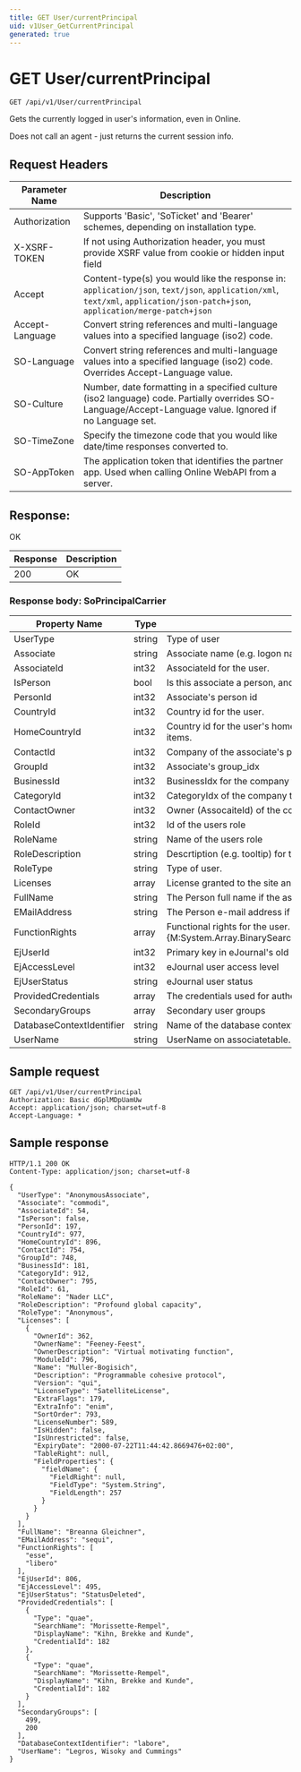 ```yaml
---
title: GET User/currentPrincipal
uid: v1User_GetCurrentPrincipal
generated: true
---
```


# GET User/currentPrincipal

```http
GET /api/v1/User/currentPrincipal
```

Gets the currently logged in user's information, even in Online.


Does not call an agent - just returns the current session info.







## Request Headers

| Parameter Name | Description |
|----------------|-------------|
| Authorization  | Supports 'Basic', 'SoTicket' and 'Bearer' schemes, depending on installation type. |
| X-XSRF-TOKEN   | If not using Authorization header, you must provide XSRF value from cookie or hidden input field |
| Accept         | Content-type(s) you would like the response in: `application/json`, `text/json`, `application/xml`, `text/xml`, `application/json-patch+json`, `application/merge-patch+json` |
| Accept-Language | Convert string references and multi-language values into a specified language (iso2) code. |
| SO-Language | Convert string references and multi-language values into a specified language (iso2) code. Overrides Accept-Language value. |
| SO-Culture | Number, date formatting in a specified culture (iso2 language) code. Partially overrides SO-Language/Accept-Language value. Ignored if no Language set. |
| SO-TimeZone | Specify the timezone code that you would like date/time responses converted to. |
| SO-AppToken | The application token that identifies the partner app. Used when calling Online WebAPI from a server. |


## Response:

OK

| Response | Description |
|----------------|-------------|
| 200 | OK |

### Response body: SoPrincipalCarrier

| Property Name | Type |  Description |
|----------------|------|--------------|
| UserType | string | Type of user |
| Associate | string | Associate name (e.g. logon name) for the user |
| AssociateId | int32 | AssociateId for the user. |
| IsPerson | bool | Is this associate a person, and not a resource? |
| PersonId | int32 | Associate's person id |
| CountryId | int32 | Country id for the user. |
| HomeCountryId | int32 | Country id for the user's home country.  This is the default country id when creating new items. |
| ContactId | int32 | Company of the associate's person |
| GroupId | int32 | Associate's group_idx |
| BusinessId | int32 | BusinessIdx for the company that the user belongs to. |
| CategoryId | int32 | CategoryIdx of the company that the user belongs to. |
| ContactOwner | int32 | Owner (AssocaiteId) of the company that the user belongs to. |
| RoleId | int32 | Id of the users role |
| RoleName | string | Name of the users role |
| RoleDescription | string | Descrtiption (e.g. tooltip) for the users role |
| RoleType | string | Type of user. |
| Licenses | array | License granted to the site and user. |
| FullName | string | The Person full name if the associate is a person. Use IsPerson to check |
| EMailAddress | string | The Person e-mail address if the associate is a person. Use IsPerson to check |
| FunctionRights | array | Functional rights for the user.  This array is sorted so a lookup can be performed using {M:System.Array.BinarySearch(System.Array,System.Int32,System.Int32,System.Object)}. |
| EjUserId | int32 | Primary key in eJournal's old user table. |
| EjAccessLevel | int32 | eJournal user access level |
| EjUserStatus | string | eJournal user status |
| ProvidedCredentials | array | The credentials used for authenticating this user. |
| SecondaryGroups | array | Secondary user groups |
| DatabaseContextIdentifier | string | Name of the database context |
| UserName | string | UserName on associatetable. Same as SuperId from Online |

## Sample request

```http!
GET /api/v1/User/currentPrincipal
Authorization: Basic dGplMDpUamUw
Accept: application/json; charset=utf-8
Accept-Language: *
```

## Sample response

```http_
HTTP/1.1 200 OK
Content-Type: application/json; charset=utf-8

{
  "UserType": "AnonymousAssociate",
  "Associate": "commodi",
  "AssociateId": 54,
  "IsPerson": false,
  "PersonId": 197,
  "CountryId": 977,
  "HomeCountryId": 896,
  "ContactId": 754,
  "GroupId": 748,
  "BusinessId": 181,
  "CategoryId": 912,
  "ContactOwner": 795,
  "RoleId": 61,
  "RoleName": "Nader LLC",
  "RoleDescription": "Profound global capacity",
  "RoleType": "Anonymous",
  "Licenses": [
    {
      "OwnerId": 362,
      "OwnerName": "Feeney-Feest",
      "OwnerDescription": "Virtual motivating function",
      "ModuleId": 796,
      "Name": "Muller-Bogisich",
      "Description": "Programmable cohesive protocol",
      "Version": "qui",
      "LicenseType": "SatelliteLicense",
      "ExtraFlags": 179,
      "ExtraInfo": "enim",
      "SortOrder": 793,
      "LicenseNumber": 589,
      "IsHidden": false,
      "IsUnrestricted": false,
      "ExpiryDate": "2000-07-22T11:44:42.8669476+02:00",
      "TableRight": null,
      "FieldProperties": {
        "fieldName": {
          "FieldRight": null,
          "FieldType": "System.String",
          "FieldLength": 257
        }
      }
    }
  ],
  "FullName": "Breanna Gleichner",
  "EMailAddress": "sequi",
  "FunctionRights": [
    "esse",
    "libero"
  ],
  "EjUserId": 806,
  "EjAccessLevel": 495,
  "EjUserStatus": "StatusDeleted",
  "ProvidedCredentials": [
    {
      "Type": "quae",
      "SearchName": "Morissette-Rempel",
      "DisplayName": "Kihn, Brekke and Kunde",
      "CredentialId": 182
    },
    {
      "Type": "quae",
      "SearchName": "Morissette-Rempel",
      "DisplayName": "Kihn, Brekke and Kunde",
      "CredentialId": 182
    }
  ],
  "SecondaryGroups": [
    499,
    200
  ],
  "DatabaseContextIdentifier": "labore",
  "UserName": "Legros, Wisoky and Cummings"
}
```